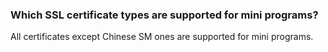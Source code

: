 ### Which SSL certificate types are supported for mini programs?

All certificates except Chinese SM ones are supported for mini programs.